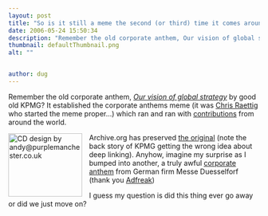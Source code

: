 ```yaml
---
layout: post
title: "So is it still a meme the second (or third) time it comes around?"
date: 2006-05-24 15:50:34
description: "Remember the old corporate anthem, Our vision of global strategy by good old KPMG? It established the corporate anthems meme (it was Chris Raettig who started the meme proper&#8230;) which ran and ran with contributions from around the world. Archive.org&#8230;"
thumbnail: defaultThumbnail.png
alt: ""


author: dug
---
```


<p>Remember the old corporate anthem, <a href="http://insight.zdnet.co.uk/business/0,39020481,2124072,00.htm"><em>Our vision of global strategy</em></a> by good old <span class="caps">KPMG</span>? It established the corporate anthems meme (it was <a href="http://chris.raettig.org/">Chris Raettig</a> who started the meme proper...) which ran and ran with <a href="http://observer.guardian.co.uk/business/story/0,,615515,00.html">contributions</a> from around the world.</p>

<p><img src="http://www.donkeyontheedge.com/i/corp160.jpg" width="148" height="127" alt="CD design by andy@purplemanchester.co.uk" style="float:left;border:none;margin:0 1em 0 0;" />Archive.org has preserved <a href="http://web.archive.org/web/20050205212830/http://www.corporateanthems.raettig.org/">the original</a> (note the back story of <span class="caps">KPMG </span>getting the wrong idea about deep linking). Anyhow, imagine my surprise as I bumped into another, a truly awful <a href="http://www.messe-duesseldorf.de/md/de/wir_ueber_uns/messe_duesseldorf_song.mp3">corporate anthem</a> from German firm Messe Duesselforf (thank you <a href="http://adweek.blogs.com/adfreak/2006/05/messe_dusseldor.html">Adfreak</a>)</p>

<p>I guess my question is did this thing ever go away or did we just move on?</p>

